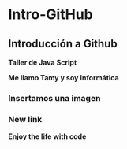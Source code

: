 # Intro-GitHub

## Introducción a Github 
**Taller de Java Script**

**Me llamo Tamy y soy Informática**

### Insertamos una imagen

### New link 

**Enjoy the life with code**



